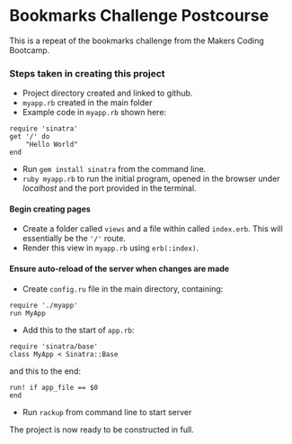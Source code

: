 # Bookmarks Challenge Postcourse

This is a repeat of the bookmarks challenge from the Makers Coding Bootcamp.

### Steps taken in creating this project
* Project directory created and linked to github.
* `myapp.rb` created in the main folder
* Example code in `myapp.rb` shown here:
```
require 'sinatra'
get '/' do
    "Hello World"
end
```
* Run `gem install sinatra` from the command line.
* `ruby myapp.rb` to run the initial program, opened in the browser under *localhost* and the port provided in the terminal.

#### Begin creating pages
* Create a folder called `views` and a file within called `index.erb`. This will essentially be the `'/'` route.
* Render this view in `myapp.rb` using `erb(:index)`.

#### Ensure auto-reload of the server when changes are made
* Create `config.ru` file in the main directory, containing:
```
require './myapp'
run MyApp
```
* Add this to the start of `app.rb`:
```
require 'sinatra/base'
class MyApp < Sinatra::Base
```
and this to the end:
```
run! if app_file == $0
end
```
* Run `rackup` from command line to start server

The project is now ready to be constructed in full.
